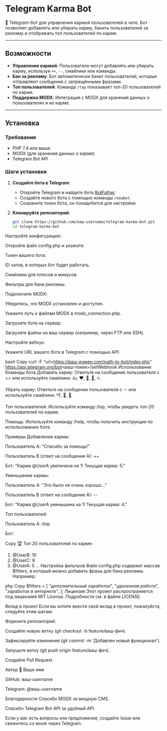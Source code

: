 # Telegram Karma Bot

🤖 Telegram-бот для управления кармой пользователей в чате. Бот позволяет добавлять или убирать карму, банить пользователей за рекламу и отображать топ пользователей по карме.

---

## Возможности

- **Управление кармой**: Пользователи могут добавлять или убирать карму, используя `++`, `--`, смайлики или команды.
- **Бан за рекламу**: Бот автоматически банит пользователей, которые отправляют сообщения с запрещёнными фразами.
- **Топ пользователей**: Команда `/top` показывает топ-20 пользователей по карме.
- **Поддержка MODX**: Интеграция с MODX для хранения данных о пользователях и их карме.

---

## Установка

### Требования
- PHP 7.4 или выше
- MODX (для хранения данных о карме)
- Telegram Bot API

### Шаги установки

1. **Создайте бота в Telegram**:
   - Откройте Telegram и найдите бота [BotFather](https://t.me/BotFather).
   - Создайте нового бота с помощью команды `/newbot`.
   - Сохраните токен бота, он понадобится для настройки.

2. **Клонируйте репозиторий**:
   ```bash
   git clone https://github.com/ваш-username/telegram-karma-bot.git
   cd telegram-karma-bot
Настройте конфигурацию:

Откройте файл config.php и укажите:

Токен вашего бота.

ID чатов, в которых бот будет работать.

Смайлики для плюсов и минусов.

Фильтры для бана рекламы.

Подключите MODX:

Убедитесь, что MODX установлен и доступен.

Укажите путь к файлам MODX в modx_connection.php.

Загрузите бота на сервер:

Загрузите файлы на ваш сервер (например, через FTP или SSH).

Настройте вебхук:

Укажите URL вашего бота в Telegram с помощью API:

bash
Copy
curl -F "url=https://ваш-домен.com/path-to-bot/index.php" https://api.telegram.org/bot<ваш-токен>/setWebhook
Использование
Команды бота
Добавить карму: Ответьте на сообщение пользователя с ++ или используйте смайлики: 👍, ❤️, 🤝, 🙌, 🔥.

Убрать карму: Ответьте на сообщение пользователя с -- или используйте смайлики: 👎, 🖕, 💩.

Топ пользователей: Используйте команду /top, чтобы увидеть топ-20 пользователей по карме.

Помощь: Используйте команду /help, чтобы получить инструкции по использованию бота.

Примеры
Добавление кармы:

Пользователь A: "Спасибо за помощь!"

Пользователь B (ответ на сообщение A): ++

Бот: "Карма @UserA увеличена на 1! Текущая карма: 5."

Уменьшение кармы:

Пользователь A: "Это было не очень хорошо..."

Пользователь B (ответ на сообщение A): --

Бот: "Карма @UserA уменьшена на 1! Текущая карма: 4."

Топ пользователей:

Пользователь A: /top

Бот:

Copy
🏆 Топ 20 пользователей по карме:

1. @UserB: 10
2. @UserC: 8
3. @UserA: 5
...
Настройка фильтров
Файл config.php содержит массив $filters, в который можно добавить фразы для бана рекламы. Например:

php
Copy
$filters = [
    "*дополнительный заработок*",
    "*удаленная работа*",
    "*заработок в интернете*",
];
Лицензия
Этот проект распространяется под лицензией MIT License. Подробности см. в файле LICENSE.

Вклад в проект
Если вы хотите внести свой вклад в проект, пожалуйста, следуйте этим шагам:

Форкните репозиторий.

Создайте новую ветку (git checkout -b feature/ваш-фич).

Зафиксируйте изменения (git commit -m 'Добавлен новый функционал').

Запушьте ветку (git push origin feature/ваш-фич).

Создайте Pull Request.

Автор
👤 Ваше имя

GitHub: ваш-username

Telegram: @ваш-username

Благодарности
Спасибо MODX за мощную CMS.

Спасибо Telegram Bot API за удобный API.

Если у вас есть вопросы или предложения, создайте Issue или свяжитесь со мной через Telegram.

